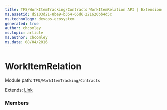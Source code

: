 ```yaml
---
title: TFS/WorkItemTracking/Contracts WorkItemRelation API | Extensions for Azure DevOps Services
ms.assetid: d5103d21-8be9-b354-65d6-221620bb4d5c
ms.technology: devops-ecosystem
generated: true
author: chcomley
ms.topic: article
ms.author: chcomley
ms.date: 08/04/2016
---
```


# WorkItemRelation

Module path: `TFS/WorkItemTracking/Contracts`

Extends: [Link](../../../TFS/WorkItemTracking/Contracts/Link.md)

### Members
